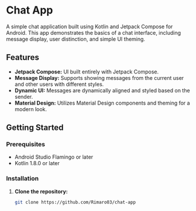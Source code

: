 # Chat App

A simple chat application built using Kotlin and Jetpack Compose for Android. This app demonstrates the basics of a chat interface, including message display, user distinction, and simple UI theming.

## Features

- **Jetpack Compose:** UI built entirely with Jetpack Compose.
- **Message Display:** Supports showing messages from the current user and other users with different styles.
- **Dynamic UI:** Messages are dynamically aligned and styled based on the sender.
- **Material Design:** Utilizes Material Design components and theming for a modern look.

## Getting Started

### Prerequisites

- Android Studio Flamingo or later
- Kotlin 1.8.0 or later

### Installation

1. **Clone the repository:**
   ```bash
   git clone https://github.com/Rimaro03/chat-app
